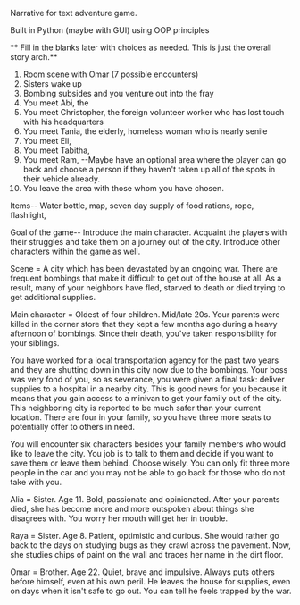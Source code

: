 Narrative for text adventure game.

Built in Python (maybe with GUI) using OOP principles

<!-- ** notes on potential GUI frameworks to use
https://opensource.com/resources/python/gui-frameworks -->

<!-- Check out tKinter by example -->

** Fill in the blanks later with choices as needed. This is just the overall story arch.**

1) Room scene with Omar (7 possible encounters)
2) Sisters wake up
3) Bombing subsides and you venture out into the fray
4) You meet Abi, the
5) You meet Christopher, the foreign volunteer worker who has lost touch with his headquarters
6) You meet Tania, the elderly, homeless woman who is nearly senile
7) You meet Eli,
8) You meet Tabitha,
9) You meet Ram,
--Maybe have an optional area where the player can go back and choose a person if they haven't taken up all of the spots in their vehicle already.
10) You leave the area with those whom you have chosen.

Items--
Water bottle, map, seven day supply of food rations, rope, flashlight,


Goal of the game--
Introduce the main character. Acquaint the players with their struggles and take them on a journey out of the city. Introduce other characters within the game as well.

Scene = A city which has been devastated by an ongoing war. There are frequent bombings that make it difficult to get out of the house at all. As a result, many of your neighbors have fled, starved to death or died trying to get additional supplies.

Main character = Oldest of four children. Mid/late 20s. Your parents were killed in the corner store that they kept a few months ago during a heavy afternoon of bombings. Since their death, you've taken responsibility for your siblings.

You have worked for a local transportation agency for the past two years and they are shutting down in this city now due to the bombings. Your boss was very fond of you, so as severance, you were given a final task: deliver supplies to a hospital in a nearby city. This is good news for you because it means that you gain access to a minivan to get your family out of the city. This neighboring city is reported to be much safer than your current location. There are four in your family, so you have three more seats to potentially offer to others in need.

You will encounter six characters besides your family members who would like to leave the city. You job is to talk to them and decide if you want to save them or leave them behind. Choose wisely. You can only fit three more people in the car and you may not be able to go back for those who do not take with you.

Alia = Sister. Age 11. Bold, passionate and opinionated. After your parents died, she has become more and more outspoken about things she disagrees with. You worry her mouth will get her in trouble.

Raya = Sister. Age 8. Patient, optimistic and curious. She would rather go back to the days on studying bugs as they crawl across the pavement. Now, she studies chips of paint on the wall and traces her name in the dirt floor.

Omar = Brother. Age 22. Quiet, brave and impulsive. Always puts others before himself, even at his own peril. He leaves the house for supplies, even on days when it isn't safe to go out. You can tell he feels trapped by the war.
